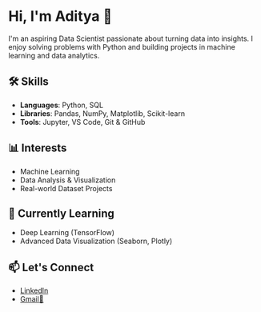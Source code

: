 # Hi, I'm Aditya 👋

I'm an aspiring Data Scientist passionate about turning data into insights. I enjoy solving problems with Python and building projects in machine learning and data analytics.

## 🛠️ Skills
- **Languages**: Python, SQL
- **Libraries**: Pandas, NumPy, Matplotlib, Scikit-learn
- **Tools**: Jupyter, VS Code, Git & GitHub

## 📊 Interests
- Machine Learning
- Data Analysis & Visualization
- Real-world Dataset Projects

## 🚀 Currently Learning
- Deep Learning (TensorFlow)
- Advanced Data Visualization (Seaborn, Plotly)

## 📫 Let's Connect
- [LinkedIn](https://www.linkedin.com/in/aditya-shetty-0930b22b1/)
- [Gmail📧](adityashetty2804@gmail.com)
